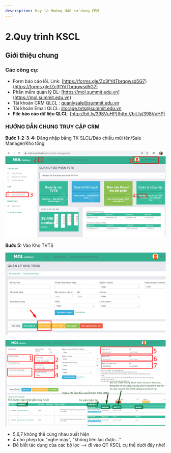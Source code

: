 ```yaml
---
description: hay là Hướng dẫn sử dụng CRM
---
```


# 2.Quy trình KSCL

## **Giới thiệu chung**

### **Các công cụ:**

* Form báo cáo lỗi. Link: [https://forms.gle/Zc3fYdTbrqqwsd5G7](https://forms.gle/Zc3fYdTbrqqwsd5G7)
* Phần mềm quản lý DL: [https://mol.summit.edu.vn](https://mol.summit.edu.vn)
* Tài khoản CRM QLCL : quanlysale@summit.edu.vn
* Tài khoản Email QLCL: storage.tvts@summit.edu.vn
* **File báo cáo dữ liệu QLCL**: [http://bit.ly/398VuHP](http://bit.ly/398VuHP)

### **HƯỚNG DẪN CHUNG TRUY CẬP CRM**

**Bước 1-2-3-4:** Đăng nhập bằng TK SLCL/Đảo chiều mũi tên/Sale Manager/Kho tổng

![B&#x1B0;&#x1EDB;c 1-2-3-4](../../.gitbook/assets/mol.png)

**Bước 5:** Vào Kho TVTS

![B&#x1B0;&#x1EDB;c 5](../../.gitbook/assets/mol2.png)

![Gi&#x1EA3;i th&#xED;ch th&#xEA;m v&#x1EC1; c&#xE1;ch hi&#x1EC3;n th&#x1ECB; v&#xE0; s&#x1EED; d&#x1EE5;ng &#x1EDF; d&#x1B0;&#x1EDB;i nh&#xE9;](../../.gitbook/assets/mol3.png)

* 5,6,7 không thể cùng nhau xuất hiện
* 4 cho phép lọc "nghe máy", "không liên lạc được..."
* Để biết tác dụng của các bộ lọc --&gt; đi vào QT KSCL cụ thể dưới đây nhé!



